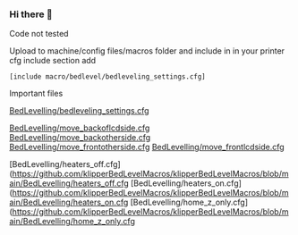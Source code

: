 ### Hi there 👋

Code not tested

Upload to machine/config files/macros folder and include in 
in your printer cfg include section add

    [include macro/bedlevel/bedleveling_settings.cfg]

Important files

[BedLevelling/bedleveling_settings.cfg](https://github.com/klipperBedLevelMacros/klipperBedLevelMacros/blob/main/BedLevelling/bedleveling_settings.cfg)

[BedLevelling/move_backoflcdside.cfg](https://github.com/klipperBedLevelMacros/klipperBedLevelMacros/blob/main/BedLevelling/move_backoflcdside.cfg)
[BedLevelling/move_backotherside.cfg](https://github.com/klipperBedLevelMacros/klipperBedLevelMacros/blob/main/BedLevelling/move_backotherside.cfg)
[BedLevelling/move_frontotherside.cfg](https://github.com/klipperBedLevelMacros/klipperBedLevelMacros/blob/main/BedLevelling/move_frontotherside.cfg)
[BedLevelling/move_frontlcdside.cfg](https://github.com/klipperBedLevelMacros/klipperBedLevelMacros/blob/main/BedLevelling/move_frontlcdside.cfg)

[BedLevelling/heaters_off.cfg](https://github.com/klipperBedLevelMacros/klipperBedLevelMacros/blob/main/BedLevelling/heaters_off.cfg
[BedLevelling/heaters_on.cfg](https://github.com/klipperBedLevelMacros/klipperBedLevelMacros/blob/main/BedLevelling/heaters_on.cfg
[BedLevelling/home_z_only.cfg](https://github.com/klipperBedLevelMacros/klipperBedLevelMacros/blob/main/BedLevelling/home_z_only.cfg

